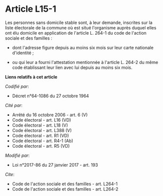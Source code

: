 # Article L15-1

Les personnes sans domicile stable sont, à leur demande, inscrites sur la liste électorale de la commune où est situé
l'organisme auprès duquel elles ont élu domicile en application de l'article L. 264-1 du code de l'action sociale et des
familles :

- dont l'adresse figure depuis au moins six mois sur leur carte nationale d'identité ;

- ou qui leur a fourni l'attestation mentionnée à l'article L. 264-2 du même code établissant leur lien avec lui depuis au
moins six mois.

**Liens relatifs à cet article**

_Codifié par_:

  - Décret n°64-1086 du 27 octobre 1964

_Cité par_:

  - Arrêté du 16 octobre 2006 - art. 6 (V)
  - Code électoral - art. L16 (VD)
  - Code électoral - art. L18 (V)
  - Code électoral - art. L388 (V)
  - Code électoral - art. R1 (VD)
  - Code électoral - art. R4-1 (Ab)
  - Code électoral - art. R5 (VD)

_Modifié par_:

  - Loi n°2017-86 du 27 janvier 2017 - art. 193

_Cite_:

  - Code de l'action sociale et des familles - art. L264-1
  - Code de l'action sociale et des familles - art. L264-2
